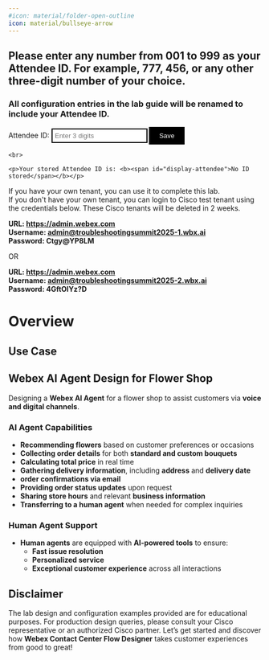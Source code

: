 ```yaml
---
#icon: material/folder-open-outline
icon: material/bullseye-arrow
---
```

<script>
    // Function to initialize and handle form submission
    function setupAttendeeForm() {
        const form = document.getElementById('attendee-form');
        const displayAttendee = document.getElementById('display-attendee');
        const attendeeInput = document.getElementById('attendee');

        // Load stored Attendee ID on page load
        const storedAttendeeID = localStorage.getItem('attendeeID');
        if (storedAttendeeID) {
            attendeeInput.value = storedAttendeeID;
            displayAttendee.textContent = storedAttendeeID;
        }

        // Restrict input to only allow three digits
        attendeeInput.addEventListener('input', function() {
            this.value = this.value.replace(/\D/g, '').slice(0, 3);
        });

        // Handle form submission
        form.addEventListener('submit', function(event) {
            event.preventDefault();
            const attendeeIDInput = attendeeInput.value;

            if (attendeeIDInput && attendeeIDInput.length === 3) {
                // Store the Attendee ID in local storage
                localStorage.setItem('attendeeID', attendeeIDInput);

                // Update the displayed Attendee ID
                displayAttendee.textContent = attendeeIDInput;
            } else {
                alert('Please enter exactly 3 digits.');
            }
        });
    }

    // Wait for the DOM content to be fully loaded
    document.addEventListener('DOMContentLoaded', setupAttendeeForm);
    
    document.addEventListener('DOMContentLoaded', function() {
        const attendeeID = localStorage.getItem('attendeeID') || 'Not Set';
        const attendeePlaceholder = document.getElementById('attendee-id-placeholder');

        if (attendeePlaceholder) {
            attendeePlaceholder.textContent = attendeeID;
        }
    });
</script>

<style>
    /* Style for the button */
    button {
        background-color: black;
        color: white;
        border: none;
        padding: 10px 20px;
        cursor: pointer;
    }

    /* Style for the input element */
    input[type="text"] {
        border: 2px solid black;
        padding: 5px;
    }
</style>

<!-- Markdown content with embedded HTML -->
<div>
    <h2>Please enter any number from 001 to 999 as your Attendee ID. For example, 777, 456, or any other three-digit number of your choice.</h2> 
    <h3>All configuration entries in the lab guide will be renamed to include your Attendee ID.</h3>
    <form id="attendee-form">
        <label for="attendee">Attendee ID:</label>
        <input type="text" id="attendee" name="attendee" placeholder="Enter 3 digits" required>
        <button type="submit">Save</button>
    </form>

    <br>

    <p>Your stored Attendee ID is: <b><span id="display-attendee">No ID stored</span></b></p>
</div>

If you have your own tenant, you can use it to complete this lab. <br>
If you don't have your own tenant, you can login to Cisco test tenant using the credentials below. These Cisco tenants will be deleted in 2 weeks.  <br>

<b>URL: https://admin.webex.com<br>
Username: admin@troubleshootingsummit2025-1.wbx.ai<br>
Password: Ctgy@YP8LM<br></b>

OR<br>

<b>URL: https://admin.webex.com<br>
Username: admin@troubleshootingsummit2025-2.wbx.ai<br>
Password: 4GftOlYz?D<br></b>




# Overview

## Use Case 

## Webex AI Agent Design for Flower Shop

Designing a **Webex AI Agent** for a flower shop to assist customers via **voice and digital channels**.

### AI Agent Capabilities

- **Recommending flowers** based on customer preferences or occasions  
- **Collecting order details** for both **standard and custom bouquets**  
- **Calculating total price** in real time  
- **Gathering delivery information**, including **address** and **delivery date**  
- **order confirmations via email**  
- **Providing order status updates** upon request  
- **Sharing store hours** and relevant **business information**  
- **Transferring to a human agent** when needed for complex inquiries  

### Human Agent Support

- **Human agents** are equipped with **AI-powered tools** to ensure:
  - **Fast issue resolution**  
  - **Personalized service**  
  - **Exceptional customer experience** across all interactions


## Disclaimer
The lab design and configuration examples provided are for educational purposes. For production design queries, please consult your Cisco representative or an authorized Cisco partner.
Let’s get started and discover how **Webex Contact Center Flow Designer** takes customer experiences from good to great!


